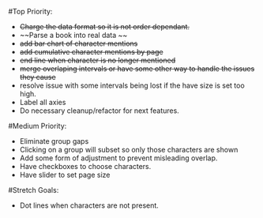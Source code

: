 

#Top Priority:
- ~~Charge the data format so it is not order dependant.~~
- ~~Parse a book into real data ~~
- ~~add bar chart of character mentions~~
- ~~add cumulative character mentions by page~~
- ~~end line when character is no longer mentioned~~
- ~~merge overlaping intervals or have some other way to handle the issues they cause~~
- resolve issue with some intervals being lost if the have size is set too high.
- Label all axies
- Do necessary cleanup/refactor for next features.

#Medium Priority:
- Eliminate group gaps
- Clicking on a group will subset so only those characters are shown
- Add some form of adjustment to prevent misleading overlap.
- Have checkboxes to choose characters.
- Have slider to set page size

#Stretch Goals:
- Dot lines when characters are not present.
